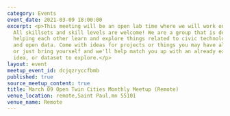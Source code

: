 ```yaml
---
category: Events
event_date: 2021-03-09 18:00:00
excerpt: <p>This meeting will be an open lab time where we will work on projects.
  All skillsets and skill levels are welcome! We are a group that is dedicated to
  helping each other learn and explore things related to civic technology, open government,
  and open data. Come with ideas for projects or things you may have already started,
  or just bring yourself and we'll help match you up with an already existing project,
  idea, or dataset to explore.</p>
layout: event
meetup_event_id: dcjqzryccfbmb
published: true
source_meetup_content: true
title: March 09 Open Twin Cities Monthly Meetup (Remote)
venue_location: remote,Saint Paul,mn 55101
venue_name: Remote
---
```

